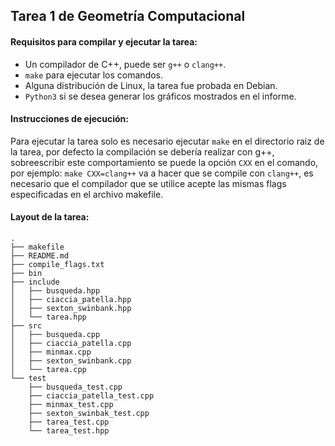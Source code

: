 
## Tarea 1 de Geometría Computacional

#### Requisitos para compilar y ejecutar la tarea:

- Un compilador de C++, puede ser `g++` o `clang++`.
- `make` para ejecutar los comandos.
- Alguna distribución de Linux, la tarea fue probada en Debian.
- `Python3` si se desea generar los gráficos mostrados en el informe.

#### Instrucciones de ejecución:

Para ejecutar la tarea solo es necesario ejecutar `make` en el directorio raiz
de la tarea, por defecto la compilación se debería realizar con g++, sobreescribir
este comportamiento se puede la opción `CXX` en el comando, por ejemplo: `make CXX=clang++`
va a hacer que se compile con `clang++`, es necesario que el compilador que se 
utilice acepte las mismas flags especificadas en el archivo makefile.

#### Layout de la tarea:

```
.
├── makefile
├── README.md
├── compile_flags.txt
├── bin
├── include
│   ├── busqueda.hpp
│   ├── ciaccia_patella.hpp
│   ├── sexton_swinbank.hpp
│   └── tarea.hpp
├── src
│   ├── busqueda.cpp
│   ├── ciaccia_patella.cpp
│   ├── minmax.cpp
│   ├── sexton_swinbank.cpp
│   └── tarea.cpp
└── test
    ├── busqueda_test.cpp
    ├── ciaccia_patella_test.cpp
    ├── minmax_test.cpp
    ├── sexton_swinbak_test.cpp
    ├── tarea_test.cpp
    └── tarea_test.hpp
```

